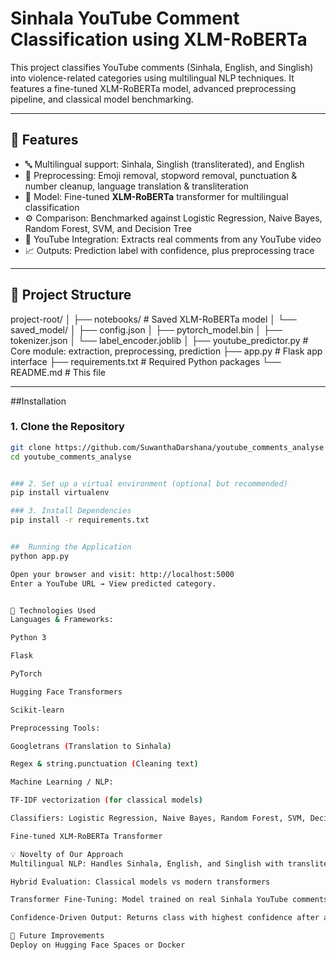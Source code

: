 # Sinhala YouTube Comment Classification using XLM-RoBERTa

This project classifies YouTube comments (Sinhala, English, and Singlish) into violence-related categories using multilingual NLP techniques. It features a fine-tuned XLM-RoBERTa model, advanced preprocessing pipeline, and classical model benchmarking.

---

## 🚀 Features

- 🔤 Multilingual support: Sinhala, Singlish (transliterated), and English
- 🧽 Preprocessing: Emoji removal, stopword removal, punctuation & number cleanup, language translation & transliteration
- 🤖 Model: Fine-tuned **XLM-RoBERTa** transformer for multilingual classification
- ⚙️ Comparison: Benchmarked against Logistic Regression, Naive Bayes, Random Forest, SVM, and Decision Tree
- 🔗 YouTube Integration: Extracts real comments from any YouTube video
- 📈 Outputs: Prediction label with confidence, plus preprocessing trace

---

## 📂 Project Structure
project-root/
│
├── notebooks/ # Saved XLM-RoBERTa model
│ └── saved_model/
│ ├── config.json
│ ├── pytorch_model.bin
│ ├── tokenizer.json
│ └── label_encoder.joblib
│
├── youtube_predictor.py # Core module: extraction, preprocessing, prediction
├── app.py # Flask app interface
├── requirements.txt # Required Python packages
└── README.md # This file


---

##Installation

### 1. Clone the Repository
```bash
git clone https://github.com/SuwanthaDarshana/youtube_comments_analyse
cd youtube_comments_analyse


### 2. Set up a virtual environment (optional but recommended)
pip install virtualenv

### 3. Install Dependencies
pip install -r requirements.txt


##  Running the Application
python app.py

Open your browser and visit: http://localhost:5000
Enter a YouTube URL → View predicted category.


🔧 Technologies Used
Languages & Frameworks:

Python 3

Flask

PyTorch

Hugging Face Transformers

Scikit-learn

Preprocessing Tools:

Googletrans (Translation to Sinhala)

Regex & string.punctuation (Cleaning text)

Machine Learning / NLP:

TF-IDF vectorization (for classical models)

Classifiers: Logistic Regression, Naive Bayes, Random Forest, SVM, Decision Tree

Fine-tuned XLM-RoBERTa Transformer

💡 Novelty of Our Approach
Multilingual NLP: Handles Sinhala, English, and Singlish with transliteration & translation

Hybrid Evaluation: Classical models vs modern transformers

Transformer Fine-Tuning: Model trained on real Sinhala YouTube comments for accuracy in noisy, code-mixed environments

Confidence-Driven Output: Returns class with highest confidence after analyzing hundreds of comments

📌 Future Improvements
Deploy on Hugging Face Spaces or Docker